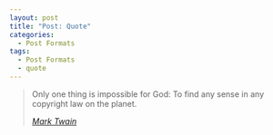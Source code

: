 ```yaml
---
layout: post
title: "Post: Quote"
categories:
  - Post Formats
tags:
  - Post Formats
  - quote
---
```


> Only one thing is impossible for God: To find any sense in any copyright law on the planet.
> 
> <cite><a href="http://www.brainyquote.com/quotes/quotes/m/marktwain163473.html">Mark Twain</a></cite>